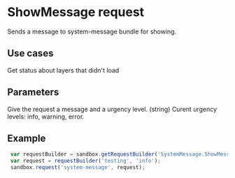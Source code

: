 # ShowMessage request
Sends a message to system-message bundle for showing.

## Use cases
Get status about layers that didn't load

## Parameters
Give the request a message and a urgency level. (string)
Curent urgency levels: info, warning, error.

## Example

```javascript
 var requestBuilder = sandbox.getRequestBuilder('SystemMessage.ShowMessageRequest');
 var request = requestBuilder('testing', 'info');
 sandbox.request('system-message', request);
```

